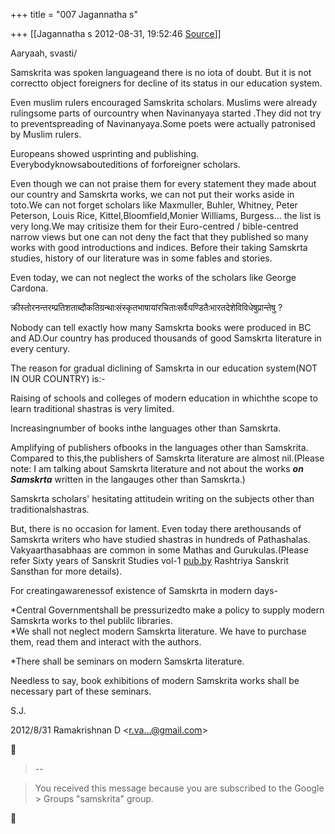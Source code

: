 +++
title = "007 Jagannatha s"

+++
[[Jagannatha s	2012-08-31, 19:52:46 [Source](https://groups.google.com/g/samskrita/c/ZnMgnaRRxZE)]]



Aaryaah, svasti/

Samskrita was spoken languageand there is no iota of doubt. But it is not correctto object foreigners for decline of its status in our education system.

 Even muslim rulers encouraged Samskrita scholars. Muslims were already rulingsome parts of ourcountry when Navinanyaya started .They did not try to preventspreading of Navinanyaya.Some poets were actually patronised by Muslim rulers.

 Europeans showed usprinting and publishing. Everybodyknowsabouteditions of forforeigner scholars.

Even though we can not praise them for every statement they made about our country and Samskrta works, we can not put their works aside in toto.We can not forget scholars like Maxmuller, Buhler, Whitney, Peter Peterson, Louis Rice, Kittel,Bloomfield,Monier Williams, Burgess... the list is very long.We may critisize them for their Euro-centred / bible-centred narrow views but one can not deny the fact that they published so many works with good introductions and indices. Before their taking Samskrta studies, history of our literature was in some fables and stories.

 Even today, we can not neglect the works of the scholars like George Cardona.

क्रीस्तोरन‍न्तरम्प्रतिशताब्दौकतिग्रन्थाःसंस्कृतभाषायांरचिताःसर्वैःपण्डितैःभारतदेशेविविधेषुप्रान्तेषु ?

 Nobody can tell exactly how many Samskrta books were produced in BC and AD.Our country has produced thousands of good Samskrta literature in every century.

The reason for gradual diclining of Samskrta in our education system(NOT IN OUR COUNTRY) is:-

 Raising of schools and colleges of modern education in whichthe scope to learn traditional shastras is very limited.

 Increasingnumber of books inthe languages other than Samskrta.

 Amplifying of publishers ofbooks in the languages other than Samskrita. Compared to this,the publishers of Samskrta literature are almost nil.(Please note: I am talking about Samskrta literature and not about the works ***on* *Samskrta*** written in the langauges other than Samskrta.)

 Samskrta scholars' hesitating attitudein writing on the subjects other than traditionalshastras.

But, there is no occasion for lament. Even today there arethousands of Samskrta writers who have studied shastras in hundreds of Pathashalas. Vakyaarthasabhaas are common in some Mathas and Gurukulas.(Please refer Sixty years of Sanskrit Studies vol-1 [pub.by](http://pub.by) Rashtriya Sanskrit Sansthan for more details).

 For creatingawarenessof existence of Samskrta in modern days-

 \*Central Governmentshall be pressurizedto make a policy to supply modern Samskrta works to thel publilc libraries.  
 \*We shall not neglect modern Samskrta literature. We have to purchase them, read them and interact with the authors.

 \*There shall be seminars on modern Samskrta literature.

Needless to say, book exhibitions of modern Samskrita works shall be necessary part of these seminars.

S.J.





2012/8/31 Ramakrishnan D \<[r.va...@gmail.com]()\>  



> --  

> You received this message because you are subscribed to the Google > Groups "samskrita" group.  



